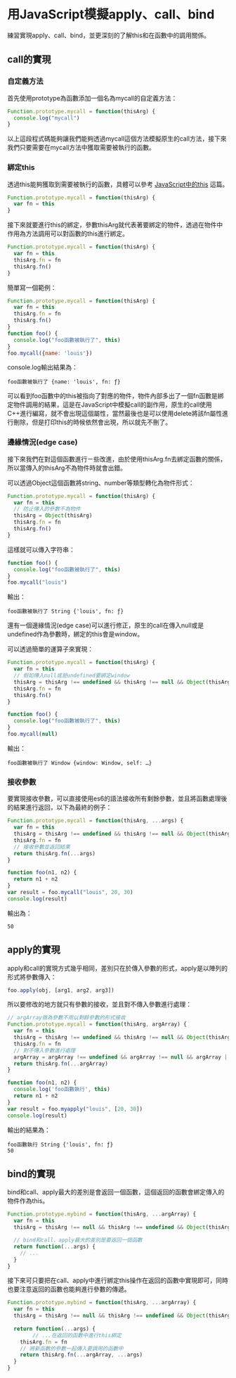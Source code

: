 # 用JavaScript模擬apply、call、bind

練習實現apply、call、bind，並更深刻的了解this和在函數中的調用關係。



## call的實現

### 自定義方法

首先使用prototype為函數添加一個名為mycall的自定義方法：

```js
Function.prototype.mycall = function(thisArg) {
  console.log("mycall")
}
```

以上這段程式碼能夠讓我們能夠透過mycall這個方法模擬原生的call方法，接下來我們只要需要在mycall方法中獲取需要被執行的函數。

### 綁定this

透過this能夠獲取到需要被執行的函數，具體可以參考 [JavaScript中的this]() 這篇。

```js
Function.prototype.mycall = function(thisArg) {
  var fn = this
}
```

接下來就要進行this的綁定，參數thisArg就代表著要綁定的物件，透過在物件中作用為方法調用可以對函數的this進行綁定。

```js
Function.prototype.mycall = function(thisArg) {
  var fn = this
  thisArg.fn = fn
  thisArg.fn()
}
```

簡單寫一個範例：

```js
Function.prototype.mycall = function(thisArg) {
  var fn = this
  thisArg.fn = fn
  thisArg.fn()
}
function foo() {
  console.log("foo函數被執行了", this)
}
foo.mycall({name: 'louis'})
```

console.log輸出結果為：

```
foo函數被執行了 {name: 'louis', fn: ƒ}
```

可以看到foo函數中的this被指向了對應的物件，物件內部多出了一個fn函數是綁定物件調用的結果，這是在JavaScript中模擬call的副作用，原生的call使用C++進行編寫，就不會出現這個屬性，當然最後也是可以使用delete將該fn屬性進行刪除，但是打印this的時候依然會出現，所以就先不刪了。

### 邊緣情況(edge case)

接下來我們在對這個函數進行ㄧ些改進，由於使用thisArg.fn去綁定函數的關係，所以當傳入的thisArg不為物件時就會出錯。

可以透過Object這個函數將string、number等類型轉化為物件形式：

```js
Function.prototype.mycall = function(thisArg) {
  var fn = this
  // 防止傳入的參數不為物件
  thisArg = Object(thisArg)
  thisArg.fn = fn
  thisArg.fn()
}
```

這樣就可以傳入字符串：

```js
function foo() {
  console.log("foo函數被執行了", this)
}
foo.mycall("louis")
```

輸出：

```
foo函數被執行了 String {'louis', fn: ƒ}
```

還有一個邊緣情況(edge case)可以進行修正，原生的call在傳入null或是undefined作為參數時，綁定的this會是window。

可以透過簡單的運算子來實現：

```js
Function.prototype.mycall = function(thisArg) {
  var fn = this
  // 假如傳入null或是undefined要綁定window
  thisArg = thisArg !== undefined && thisArg !== null && Object(thisArg) || window
  thisArg.fn = fn
  thisArg.fn()
}
```

```js
function foo() {
  console.log("foo函數被執行了", this)
}
foo.mycall(null)
```

輸出：

```
foo函數被執行了 Window {window: Window, self: …}
```

### 接收參數

要實現接收參數，可以直接使用es6的語法接收所有剩餘參數，並且將函數處理後的結果進行返回，以下為最終的例子：

```js
Function.prototype.mycall = function(thisArg, ...args) {
  var fn = this
  thisArg = thisArg !== undefined && thisArg !== null && Object(thisArg) || window
  thisArg.fn = fn
  // 接收參數並返回結果
  return thisArg.fn(...args)
}
```

```js
function foo(n1, n2) {
  return n1 + n2
}
var result = foo.mycall("louis", 20, 30)
console.log(result)
```

輸出為：

```
50
```



## apply的實現

apply和call的實現方式幾乎相同，差別只在於傳入參數的形式，apply是以陣列的形式將參數傳入：

```js
foo.apply(obj, [arg1, arg2, arg3])
```

所以要修改的地方就只有參數的接收，並且對不傳入參數進行處理：

```js
// argArray做為參數不用以剩餘參數的形式接收
Function.prototype.mycall = function(thisArg, argArray) {
  var fn = this
  thisArg = thisArg !== undefined && thisArg !== null && Object(thisArg) || window
  thisArg.fn = fn
  // 對不傳入參數進行處理
  argArray = argArray !== undefined && argArray !== null && argArray || []
  return thisArg.fn(...argArray)
}
```

```js
function foo(n1, n2) {
  console.log('foo函數執行', this)
  return n1 + n2
}
var result = foo.myapply("louis", [20, 30])
console.log(result)
```

輸出的結果為：

```
foo函數執行 String {'louis', fn: ƒ}
50
```



## bind的實現

bind和call、apply最大的差別是會返回一個函數，這個返回的函數會綁定傳入的物件作為this。

```js
Function.prototype.mybind = function(thisArg, ...argArray) {
  var fn = this
  thisArg = thisArg !== null && thisArg !== undefined && Object(thisArg) || window

  // bind和call、apply最大的差別是要返回一個函數
  return function(...args) {
    // ...
  }
}
```

接下來可只要把在call、apply中進行綁定this操作在返回的函數中實現即可，同時也要注意返回的函數也能夠進行參數的傳遞。

```js
Function.prototype.mybind = function(thisArg, ...argArray) {
  var fn = this
  thisArg = thisArg !== null && thisArg !== undefined && Object(thisArg) || window
  
  return function(...args) {
		// ...在返回的函數中進行this綁定
    thisArg.fn = fn
    // 將新函數的參數一起傳入要調用的函數中
    return thisArg.fn(...argArray, ...args)
  }
}
```

